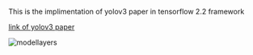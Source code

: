 This is the implimentation of yolov3 paper in tensorflow 2.2 framework

[link of yolov3 paper](https://pjreddie.com/media/files/papers/YOLOv3.pdf)












![modellayers](layer1.png)

